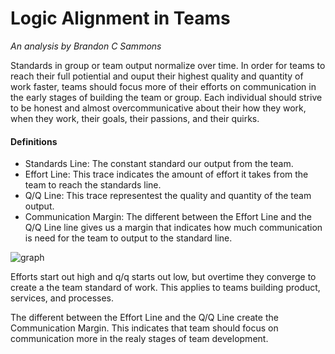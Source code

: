 # Logic Alignment in Teams
*An analysis by Brandon C Sammons*

Standards in group or team output normalize over time. In order for teams to reach their full potiential and ouput their highest quality and quantity of work faster, teams should focus more of their efforts on communication in the early stages of building the team or group. Each individual should strive to be honest and almost overcommunicative about their how they work, when they work, their goals, their passions, and their quirks.

#### Definitions

- Standards Line: The constant standard our output from the team.
- Effort Line: This trace indicates the amount of effort it takes from the team to reach the standards line.
- Q/Q Line: This trace representest the quality and quantity of the team output.
- Communication Margin: The different between the Effort Line and the Q/Q Line line gives us a margin that indicates how much communication is need for the team to output to the standard line.

![graph](https://user-images.githubusercontent.com/4521671/47270520-ba3d0b80-d521-11e8-801e-f95f905a3b96.png)

Efforts start out high and q/q starts out low, but overtime they converge to create a the team standard of work. This applies to teams building product, services, and processes.

The different between the Effort Line and the Q/Q Line create the Communication Margin. This indicates that team should focus on communication more in the realy stages of team development.
